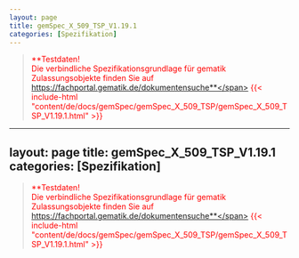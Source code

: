 ```yaml
---
layout: page
title: gemSpec_X_509_TSP_V1.19.1
categories: [Spezifikation]
---
```

> <span style="color:red">**Testdaten!<br>Die verbindliche Spezifikationsgrundlage für gematik Zulassungsobjekte finden Sie auf https://fachportal.gematik.de/dokumentensuche**</span>
{{< include-html "content/de/docs/gemSpec/gemSpec_X_509_TSP/gemSpec_X_509_TSP_V1.19.1.html" >}}
---
layout: page
title: gemSpec_X_509_TSP_V1.19.1
categories: [Spezifikation]
---
> <span style="color:red">**Testdaten!<br>Die verbindliche Spezifikationsgrundlage für gematik Zulassungsobjekte finden Sie auf https://fachportal.gematik.de/dokumentensuche**</span>
{{< include-html "content/de/docs/gemSpec/gemSpec_X_509_TSP/gemSpec_X_509_TSP_V1.19.1.html" >}}
